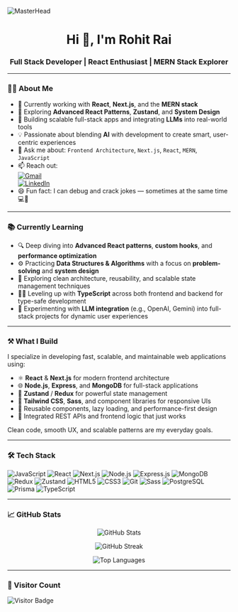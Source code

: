 ![MasterHead](https://imgs.search.brave.com/UyDnZhf3xNkQrcQZQGy6xVnumos68GlJnf4Bzq2dtsU/rs:fit:860:0:0/g:ce/aHR0cHM6Ly9kdGxp/dmUuczMuYXAtc291/dGgtMS5hbWF6b25h/d3MuY29tLzE2NDQ3/L0RUX0c3M19XZWIt/RGV2ZWxvcG1lbnQtQW5pbWF0ZWQtR0lGLUljb24tcGFjay0yLmdpZg.gif)

<h1 align="center">Hi 👋, I'm Rohit Rai</h1>
<h3 align="center">Full Stack Developer | React Enthusiast | MERN Stack Explorer</h3>

---

### 🧑‍💻 About Me

- 🔭 Currently working with **React**, **Next.js**, and the **MERN stack**  
- 🌱 Exploring **Advanced React Patterns**, **Zustand**, and **System Design**  
- 🧠 Building scalable full-stack apps and integrating **LLMs** into real-world tools  
- 💡 Passionate about blending **AI** with development to create smart, user-centric experiences  
- 💬 Ask me about: `Frontend Architecture`, `Next.js`, `React`, `MERN`, `JavaScript`  
- 📫 Reach out:  
  [![Gmail](https://img.shields.io/badge/-rohit.rai.2383@gmail.com-D14836?style=flat-square&logo=Gmail&logoColor=white)](mailto:rohit.rai.2383@gmail.com)  
  [![LinkedIn](https://img.shields.io/badge/-Rohit%20Rai-blue?style=flat-square&logo=Linkedin&logoColor=white)](https://www.linkedin.com/in/rohit-rai-265396242/)  
- 😄 Fun fact: I can debug and crack jokes — sometimes at the same time 💻🎉

---

### 📚 Currently Learning

- 🔍 Deep diving into **Advanced React patterns**, **custom hooks**, and **performance optimization**  
- ⚙️ Practicing **Data Structures & Algorithms** with a focus on **problem-solving** and **system design**  
- 🧠 Exploring clean architecture, reusability, and scalable state management techniques  
- 🧑‍💻 Leveling up with **TypeScript** across both frontend and backend for type-safe development   
- 🤖 Experimenting with **LLM integration** (e.g., OpenAI, Gemini) into full-stack projects for dynamic user experiences  

---

### ⚒️ What I Build

I specialize in developing fast, scalable, and maintainable web applications using:

- ⚛️ **React** & **Next.js** for modern frontend architecture  
- 🌐 **Node.js**, **Express**, and **MongoDB** for full-stack applications  
- 🧠 **Zustand** / **Redux** for powerful state management  
- 🎨 **Tailwind CSS**, **Sass**, and component libraries for responsive UIs  
- 🧩 Reusable components, lazy loading, and performance-first design  
- 📡 Integrated REST APIs and frontend logic that just works  

Clean code, smooth UX, and scalable patterns are my everyday goals.

---

### 🛠️ Tech Stack

![JavaScript](https://img.shields.io/badge/-JavaScript-black?style=flat-square&logo=javascript)
![React](https://img.shields.io/badge/-React-black?style=flat-square&logo=react)
![Next.js](https://img.shields.io/badge/-Next.js-black?style=flat-square&logo=next.js)
![Node.js](https://img.shields.io/badge/-Node.js-black?style=flat-square&logo=node.js)
![Express.js](https://img.shields.io/badge/-Express-black?style=flat-square&logo=express)
![MongoDB](https://img.shields.io/badge/-MongoDB-black?style=flat-square&logo=mongodb)
![Redux](https://img.shields.io/badge/-Redux-black?style=flat-square&logo=redux)
![Zustand](https://img.shields.io/badge/-Zustand-black?style=flat-square&logo=zustand)
![HTML5](https://img.shields.io/badge/-HTML5-black?style=flat-square&logo=html5)
![CSS3](https://img.shields.io/badge/-CSS3-black?style=flat-square&logo=css3)
![Git](https://img.shields.io/badge/-Git-black?style=flat-square&logo=git)
![Sass](https://img.shields.io/badge/-Sass-black?style=flat-square&logo=sass)
![PostgreSQL](https://img.shields.io/badge/-PostgreSQL-4169E1?style=flat&logo=postgresql&logoColor=white)
![Prisma](https://img.shields.io/badge/-Prisma-2D3748?style=flat&logo=prisma&logoColor=white)
![TypeScript](https://img.shields.io/badge/-TypeScript-3178C6?style=flat&logo=typescript&logoColor=white)

---

### 📈 GitHub Stats

<p align="center">
  <img src="https://github-readme-stats.vercel.app/api?username=rohit-2383&show_icons=true&theme=tokyonight" alt="GitHub Stats" />
</p>

<p align="center">
  <img src="https://github-readme-streak-stats.herokuapp.com/?username=rohit-2383&theme=dark" alt="GitHub Streak" />
</p>

<p align="center">
  <img src="https://github-readme-stats.vercel.app/api/top-langs/?username=rohit-2383&layout=compact&theme=tokyonight" alt="Top Languages" />
</p>

---

### 👀 Visitor Count

![Visitor Badge](https://komarev.com/ghpvc/?username=rohit-2383&label=Profile%20views&color=0e75b6&style=flat)

